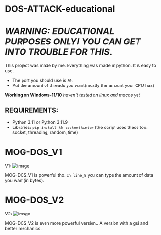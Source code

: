 # DOS-ATTACK-educational

# _WARNING: EDUCATIONAL PURPOSES ONLY! YOU CAN GET INTO TROUBLE FOR THIS._

This project was made by me. Everything was made in python. It is easy to use.

- The port you should use is ``80``.
- Put the amount of threads you want(mostly the amount your CPU has)

**Working on Windows-11/10** _haven't tested on linux and macos yet_

## REQUIREMENTS:
- Python 3.11 or Python 3.11.9
- Libraries: ``pip install tk customtkinter`` (the script uses these too: socket, threading, random, time)


# MOG-DOS_V1

V1: ![image](https://github.com/user-attachments/assets/c97cba96-0175-49bb-99d9-003b8818a502)

MOG-DOS_V1 is powerful tho. ``In line_8`` you can type the amount of data you want(in bytes).

# MOG-DOS_V2

V2: ![image](https://github.com/user-attachments/assets/4d494335-d65d-4e3f-9eca-57d46a5f6973)


MOG-DOS_V2 is even more powerful version.. A version with a gui and better mechanics.

